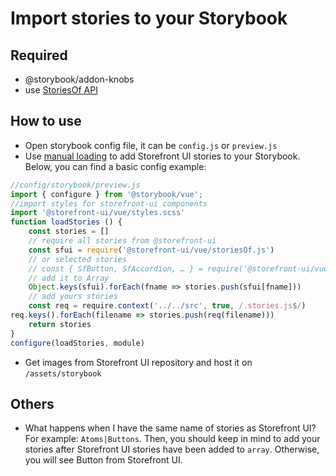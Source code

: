# Import stories to your Storybook

## Required
- @storybook/addon-knobs
- use [StoriesOf API](https://storybook.js.org/docs/formats/storiesof-api/)

## How to use
- Open storybook config file, it can be `config.js` or `preview.js`
- Use [manual loading](https://storybook.js.org/docs/basics/writing-stories/#loading-stories) to add Storefront UI stories to your Storybook. Below, you can find a basic config example:
``` js
//config/storybook/preview.js
import { configure } from '@storybook/vue';
//import styles for storefront-ui components
import '@storefront-ui/vue/styles.scss'
function loadStories () {
    const stories = []
    // require all stories from @storefront-ui
    const sfui = require('@storefront-ui/vue/storiesOf.js')
    // or selected stories
    // const { SfButton, SfAccordion, … } = require('@storefront-ui/vue/storiesOf.js')
    // add it to Array
    Object.keys(sfui).forEach(fname => stories.push(sfui[fname]))
    // add yours stories
    const req = require.context('../../src', true, /.stories.js$/)
req.keys().forEach(filename => stories.push(req(filename)))
    return stories
}
configure(loadStories, module)
``` 
- Get images from Storefront UI repository and host it on `/assets/storybook`
## Others
- What happens when I have the same name of stories as Storefront UI? For example: `Atoms|Buttons`. Then, you should keep in mind to add your stories after Storefront UI stories have been added to `array`. Otherwise, you will see Button from Storefront UI.
